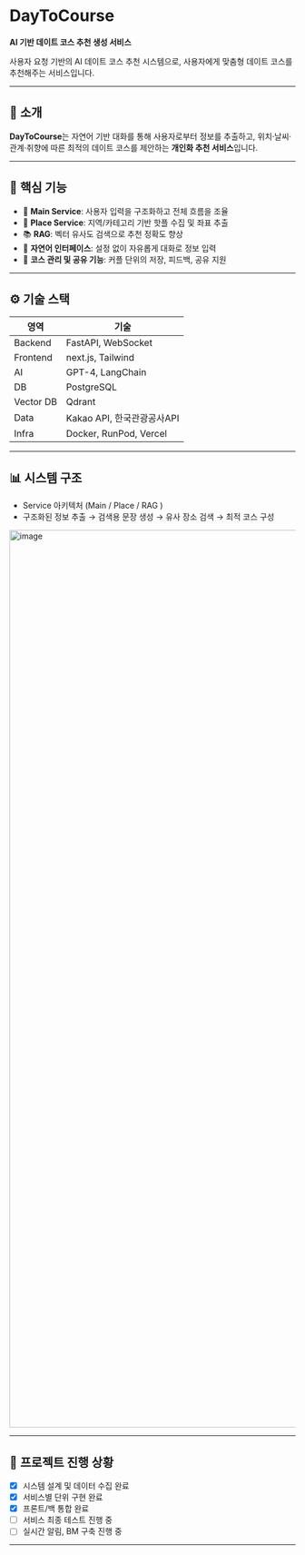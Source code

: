 # DayToCourse
**AI 기반 데이트 코스 추천 생성 서비스**

사용자 요청 기반의 AI 데이트 코스 추천 시스템으로, 사용자에게 맞춤형 데이트 코스를 추천해주는 서비스입니다.

---

## 📌 소개

**DayToCourse**는 자연어 기반 대화를 통해 사용자로부터 정보를 추출하고, 위치·날씨·관계·취향에 따른 최적의 데이트 코스를 제안하는 **개인화 추천 서비스**입니다.


---

## 🧠 핵심 기능

- 🧾 **Main Service**: 사용자 입력을 구조화하고 전체 흐름을 조율
- 📍 **Place Service**: 지역/카테고리 기반 핫플 수집 및 좌표 추출
- 📚 **RAG**: 벡터 유사도 검색으로 추천 정확도 향상
- 💬 **자연어 인터페이스**: 설정 없이 자유롭게 대화로 정보 입력
- 💑 **코스 관리 및 공유 기능**: 커플 단위의 저장, 피드백, 공유 지원

---

## ⚙️ 기술 스택

| 영역 | 기술 |
|------|------|
| Backend | FastAPI, WebSocket |
| Frontend | next.js, Tailwind |
| AI | GPT-4, LangChain |
| DB | PostgreSQL |
| Vector DB | Qdrant |
| Data | Kakao API, 한국관광공사API |
| Infra | Docker, RunPod, Vercel |

---

## 📊 시스템 구조

- Service 아키텍처 (Main / Place / RAG )
- 구조화된 정보 추출 → 검색용 문장 생성 → 유사 장소 검색 → 최적 코스 구성


<img width="2529" height="1581" alt="image" src="https://github.com/user-attachments/assets/13b9051f-5817-4252-a3e0-7313ffe6689e" />


---

## 🚀 프로젝트 진행 상황

- [x] 시스템 설계 및 데이터 수집 완료
- [x] 서비스별 단위 구현 완료
- [x] 프론트/백 통합 완료
- [ ] 서비스 최종 테스트 진행 중
- [ ] 실시간 알림, BM 구축 진행 중

---

